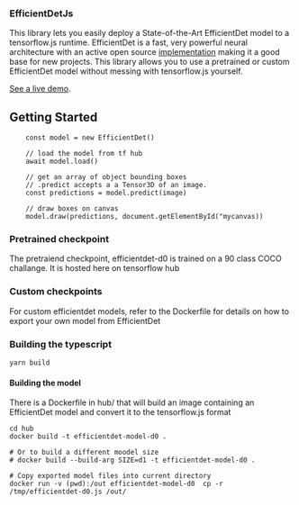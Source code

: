### EfficientDetJs

This library lets you easily deploy a State-of-the-Art EfficientDet model to a tensorflow.js runtime. EfficientDet is a fast, very powerful neural architecture with an active open source [implementation](https://github.com/google/automl) making it a good base for new projects. This library allows you to use a pretrained or custom EfficientDet model without messing with tensorflow.js yourself.

[See a live demo](https://ondaka.github.io/EfficientDetJS/example/dist/).

## Getting Started


        const model = new EfficientDet()

        // load the model from tf hub
        await model.load()

        // get an array of object bounding boxes
        // .predict accepts a a Tensor3D of an image.
        const predictions = model.predict(image)

        // draw boxes on canvas
        model.draw(predictions, document.getElementById("mycanvas))

### Pretrained checkpoint

The pretraiend checkpoint, efficientdet-d0 is trained on a 90 class COCO challange. It is hosted here on tensorflow hub

### Custom checkpoints

For custom efficientdet models, refer to the Dockerfile for details on how to export your own model from EfficientDet

###  Building the typescript

    yarn build

#### Building the model

There is a Dockerfile in hub/ that will build an image containing an EfficientDet model and convert it to the tensorflow.js format

    cd hub
    docker build -t efficientdet-model-d0 .
    
    # Or to build a different moodel size
    # docker build --build-arg SIZE=d1 -t efficientdet-model-d0 .

    # Copy exported model files into current directory
    docker run -v (pwd):/out efficientdet-model-d0  cp -r /tmp/efficientdet-d0.js /out/
